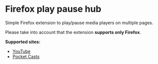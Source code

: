 # Firefox play pause hub
Simple Firefox extension to play/pause media players on multiple pages.

Please take into account that the extension **supports only Firefox**.

**Supported sites:**
- [YouTube](https://www.youtube.com/)
- [Pocket Casts](https://play.pocketcasts.com/)